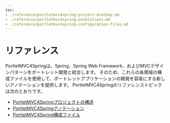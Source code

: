 ```yaml
---
toc:
- ./reference/portletmvc4spring-project-anatomy.md
- ./reference/portletmvc4spring-annotations.md
- ./reference/portletmvc4spring-configuration-files.md
---
```

# リファレンス

PortletMVC4Springは、Spring、Spring Web Framework、およびMVCデザインパターンをポートレット開発と統合します。 そのため、これらの各領域の構成ファイルを使用して、ポートレットアプリケーションの開発を容易にする新しいアノテーションを提供します。 PortletMVC4Springのリファレンストピックは次のとおりです。

* [PortletMVC4Springプロジェクトの構造](./reference/portletmvc4spring-project-anatomy.md)
* [PortletMVC4Springアノテーション](./reference/portletmvc4spring-annotations.md)
* [PortletMVC4Spring構成ファイル](./reference/portletmvc4spring-configuration-files.md)